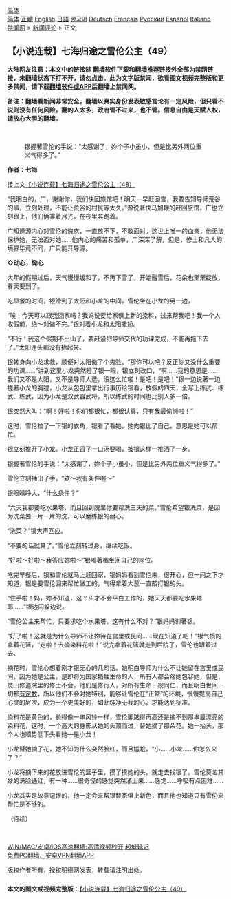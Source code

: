  <!-- 面包屑导航 --> <div class="breadcrumb"><!-- GTranslate: https://gtranslate.io/ -->  <div class="switcher notranslate">  <div class="selected">  <a href="#" onclick="return false;"> 简体</a>  </div>  <div class="option">  <a href="https://www.bannedbook.org" onclick="doGTranslate('zh-CN|zh-CN');jQuery('div.switcher div.selected a').html(jQuery(this).html());return false;" title="简体中文" class="nturl selected"> 简体</a>  <a href="https://www.bannedbook.org/zh-tw/" onclick="doGTranslate('zh-CN|zh-TW');jQuery('div.switcher div.selected a').html(jQuery(this).html());return false;" title="繁體中文" class="nturl"> 正體</a>  <a href="https://www.bannedbook.org/en/" onclick="doGTranslate('zh-CN|en');jQuery('div.switcher div.selected a').html(jQuery(this).html());return false;" title="English" class="nturl"> English</a>  <a href="https://www.bannedbook.org/ja/" onclick="doGTranslate('zh-CN|ja');jQuery('div.switcher div.selected a').html(jQuery(this).html());return false;" title="日本語" class="nturl"> 日語</a>  <a href="https://www.bannedbook.org/ko/" onclick="doGTranslate('zh-CN|ko');jQuery('div.switcher div.selected a').html(jQuery(this).html());return false;" title="한국어" class="nturl"> 한국어</a>  <a href="https://www.bannedbook.org/de/" onclick="doGTranslate('zh-CN|de');jQuery('div.switcher div.selected a').html(jQuery(this).html());return false;" title="Deutsch" class="nturl"> Deutsch</a>  <a href="https://www.bannedbook.org/fr/" onclick="doGTranslate('zh-CN|fr');jQuery('div.switcher div.selected a').html(jQuery(this).html());return false;" title="Français" class="nturl"> Français</a>  <a href="https://www.bannedbook.org/ru/" onclick="doGTranslate('zh-CN|ru');jQuery('div.switcher div.selected a').html(jQuery(this).html());return false;" title="Русский" class="nturl"> Русский</a>  <a href="https://www.bannedbook.org/es/" onclick="doGTranslate('zh-CN|es');jQuery('div.switcher div.selected a').html(jQuery(this).html());return false;" title="Español" class="nturl"> Español</a>  <a href="https://www.bannedbook.org/it/" onclick="doGTranslate('zh-CN|it');jQuery('div.switcher div.selected a').html(jQuery(this).html());return false;" title="Italiano" class="nturl"> Italiano</a>  </div>  </div>      <div class='breadcrumb-sub'><!-- Breadcrumb NavXT 6.3.0 --> <a href="https://www.bannedbook.org/" class="home">禁闻网</a> &gt; <a href="https://www.bannedbook.org/bnews/comments/" class="category">新闻评论</a> &gt; 正文</div></div><h2>【小说连载】七海归途之雪伦公主（49）</h2> <p class="notice"><b>大陆网友注意：本文中的链接除 <a href="https://github.com/bannedbook/fanqiang" >翻墙</a>软件下载和<a href="https://github.com/killgcd/justmysocks/blob/master/README.md">翻墙推荐</a>链接外全部为禁网链接，未翻墙状态下打不开，请勿点击。此为文字版禁闻，欲看图文视频完整版和更多禁闻，请下载<a href="https://github.com/bannedbook/fanqiang">翻墙软件或APP</a>后翻墙上禁闻网。</p><p>备注：翻墙看新闻非常安全，翻墙以真实身份发表敏感言论有一定风险，但只看不说则没有任何风险，翻的人太多，政府管不过来，也不管。信息自由是天赋人权，请放心大胆的翻墙。</b></p>  <div class="entry"> <br /> <figure><a href="https://i0.wp.com/upload-images-bucket-v64rleca837do.s3.eu-west-1.amazonaws.com/wp-content/uploads/2021/06/29064743/%E4%B8%83%E6%B5%B7%E6%AD%B8%E9%80%94%E4%B9%8B%E9%9B%AA%E5%80%AB%E5%85%AC%E4%B8%BB%EF%BC%88%E5%9C%96%E7%89%87%EF%BC%9A%E4%B8%83%E6%B5%B7%E6%8F%90%E4%BE%9B%EF%BC%89-48.jpg?fit=600%2C400&#038;ssl=1" data-caption="银握著雪伦的手说：“太感谢了，妳个子小虽小，但是比另外两位重义气得多了。”"></a><figcaption class="wp-caption-text">银握著雪伦的手说：“太感谢了，妳个子小虽小，但是比另外两位重义气得多了。”</figcaption></figure> <p><strong>作者：七海</strong></p> <p>接上文<a href="https://mingdemedia.org/xiaoshuolianzaiqihaiguituzhixuelungongzhu48/">【小说连载】七海归途之雪伦公主（48）</a></p> <p>“我明白的，广，谢谢你，我们快回旅馆吧！明天一早赶回宫，我要告知导师荒谷的事，立刻处理，不能让荒谷的村民等太久。”源说著快马加鞭的赶回旅馆，广也立刻跟上，他们俩乘着月光，在夜里奔跑着。</p> <p>广知道源内心对雪伦的愧疚，一直放不下，不敢面对。这世上唯一的血亲，他无法保护她，无法面对她……他内心的痛苦和孤单，广深深了解，但是，修士和凡人的境界毕竟不同，广只能开导源。</p> <p><strong>◇动心，恸心</strong></p> <p>大年的假期过后，天气慢慢缓和了，不再下雪了，开始融雪后，花朵也渐渐绽放，春天要到了。</p> <p>吃早餐的时间，银滑到了太阳和小龙的中间，雪伦坐在小龙的另一边，</p> <p>“唉！今天可以跟我回家吗？我妈说要给家俱上新的染料，过来帮我吧！我一个人收假前，绝～对做不完。”银对着小龙和太阳撒娇。</p>  <p>“不行！我这个假期不出山了，要赶紧把导师交代的功课完成，不能再拖下去了。”太阳连头都没有抬起来。</p> <p>银转身向小龙求救，顺便对太阳做了个鬼脸。“那你可以吧？反正你又没什么重要的功课……”讲到这里小龙突然瞪了银一眼，银立刻改口，“啊……我的意思是……我们又不是太阳，又不是导师人选，没这么忙啦！是吧！是吧！”银一边说著一边搓著小龙的胸膛，小龙从包包里拿出行事历给银看，放假的四天，全写上练武、练武、练武，因为小龙是双武器武将，所以练武的时间也比别人多一倍。</p> <p>银突然大叫：“啊！好啦！你们都很忙，都很认真，只有我最偷懒啦！”</p> <p>这时，雪伦拉了一下银的衣角，银看了看她，她向银比了自己，意思是她可以帮忙。</p> <p>银立刻推开了小龙。小龙正舀了一口汤要喝，被银这样一推洒了一身。</p> <p>银握著雪伦的手说：“太感谢了，妳个子小虽小，但是比另外两位重义气得多了。”</p> <p>雪伦立刻抽出了手，“欸～我有条件喔～”</p> <p>银眼睛睁大，“什么条件？”</p>  <p>“六天我都要吃水果塔，而且回到院里你要帮洗三天的菜。”雪伦希望银洗菜，是因为洗菜要一片一片的洗，可以磨练银的耐心。</p> <p>“洗菜？”银大声回应。</p> <p>“不要的话就算了。”雪伦立刻转过身，继续吃饭。</p> <p>“好啦～好啦～我答应妳啦～”银嘟著嘴坐回自己的座位。</p> <p>吃完早餐后，银和雪伦就马上赶回家，银妈妈看到雪伦来，很开心，但一问之下才知道，银是要雪伦回来帮忙做工的，气得拿着大葱一直敲打银的头。</p> <p>“住手啦！妈，妳不知道，这丫头才不会平白工作的，她天天都要吃水果塔耶……”银边闪躲边说。</p> <p>“雪伦公主来帮忙，只要求吃个水果塔，这有什么不对？”银妈妈训著银。</p> <p>“好了啦！这就是为什么导师不让妳待在宫里或民间……现在知道了吧！”银气愤的拿着花篮，“走啦！去摘染料花啦！”说完拿着花篮就走到后院了，雪伦也跟着过去。</p>  <p>摘花时，雪伦心想着刚才银无心的几句话。她明白导师为什么不让她留在宫里或民间，因为她是公主，是即将为国家牺牲生命的人，所有人都会疼她包容她，但是，灵山修道院里的修士不会，他们是修行人，对所有生命一视同仁，而且明白世间一切都<span class='wp_keywordlink'><a href="https://www.bannedbook.org/forum3/topic64.html" title="电子书：冥冥之中有定数" target="_blank">有定数</a></span>，所以他们不会对她特别，能够让雪伦在“正常”的环境，慢慢提高自己心灵的层次，成为一个更美好的，如此纯净无我的心，才能达到标准。</p> <p>染料花是黄色的，长得像一串风铃一样，雪伦脚踮得再高还是摘不到那串最漂亮的染料花，这时，一个高大的身影从她的头顶而过，替她摘了那朵花。她一抬头，那个人也顺势低下头看她—是小龙！</p> <p>小龙替她摘了花，她不知为什么突然脸红，而且尴尬，“小……小龙……你怎么来了？”</p> <p>小龙将摘下来的花放进雪伦的篮子里，摸了摸她的头，就走去找银了。雪伦莫名其妙的满脸通红，有一种……很奇怪的感觉突然涌上来……感觉……呼吸有点困难……</p> <p>小龙其实是故意逗银的，他一定会来帮银替家俱上新色，而且他也知道只有雪伦来帮忙是不够的。</p> <p>（待续）</p> <p>&nbsp;</p> <p class="texttj"> <a href="https://github.com/bannedbook/fanqiang/wiki/V2ray%E6%9C%BA%E5%9C%BA" target="_blank">WIN/MAC/安卓/iOS高速翻墙:高清视频秒开,超低延迟</a><br/> <a href="https://github.com/bannedbook/fanqiang/wiki/%E7%A6%81%E9%97%BB%E7%BD%91%E5%AE%89%E5%8D%93%E7%BF%BB%E5%A2%99%E6%96%B0%E9%97%BBAPP" target="_blank">免费PC翻墙、安卓VPN翻墙APP</a></p> <p>版权作者所有，授权明德网发表，转载请注明出处。</p><a name='sharetosocial'></a>  <div style="margin-bottom:5px;padding-bottom:5px;clear:both"> <div id="archive-pix-1" class="banner-ads"> <!-- AuctionX Display platform tag START --> <div id="26318x728x90x621x_ADSLOT2" clicktrack="%%CLICK_URL_ESC%%"></div> <!-- AuctionX Display platform tag END --> </div> <div id="archive-pix-2" class="banner-ads"> <!-- AuctionX Display platform tag START --> <div id="26315x300x250x621x_ADSLOT2" clicktrack="%%CLICK_URL_ESC%%"></div> <!-- AuctionX Display platform tag END --> </div> </div>  <div id="archive-pix-1" class="banner-ads"> <!-- AuctionX Display platform tag START --> <div id="26318x728x90x621x_ADSLOT3" clicktrack="%%CLICK_URL_ESC%%"></div> <!-- AuctionX Display platform tag END --> </div> <div><b>本文的图文或视频完整版</b>：<a href='https://www.bannedbook.org/bnews/comments/20210729/1596441.html'>【小说连载】七海归途之雪伦公主（49）</a></div>  </div><!--END ENTRY--> 